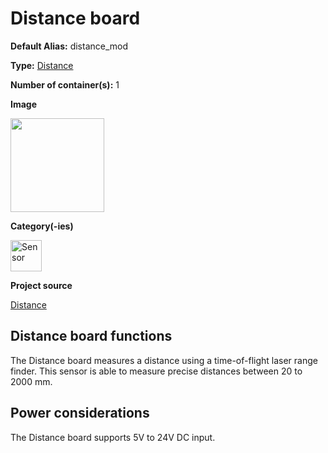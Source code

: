 # Distance board
<div class="cust_sheet" markdown="1">
<p class="cust_sheet-title" markdown="1"><strong>Default Alias:</strong> distance_mod</p>
<p class="cust_sheet-title" markdown="1"><strong>Type:</strong> <a href="/pages/high/containers_list/distance.md">Distance</a></p>
<p class="cust_sheet-title" markdown="1"><strong>Number of container(s):</strong> 1</p>
<p class="cust_sheet-title" markdown="1"><strong>Image</strong></p>
<p class="cust_indent" markdown="1"><img height="150" src="{{img_path}}/distance-container.png"></p>
<p class="cust_sheet-title" markdown="1"><strong>Category(-ies)</strong></p>
<p class="cust_indent" markdown="1">
<img height="50" src="{{img_path}}/sticker-sensor.png" title="Sensor">
</p>
<p class="cust_sheet-title" markdown="1"><strong>Project source </strong></p>
<a class="github-button" data-size="large" aria-label="Star Luos-io/Luos on GitHub" href="https://github.com/Luos-io/Examples/tree/master/Projects/Distance" target="_blank">Distance</a>
</div>

## Distance board functions
The Distance board measures a distance using a time-of-flight laser range finder. This sensor is able to measure precise distances between 20 to 2000 mm.

## Power considerations
The Distance board supports 5V to 24V DC input.



